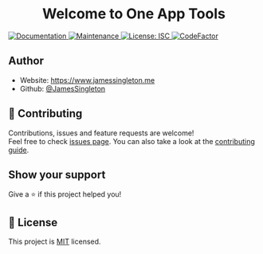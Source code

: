 <h1 align="center">Welcome to One App Tools</h1>
<p>
  <a href="https://github.com/JamesSingleton/one-app-tools#readme" target="_blank">
    <img alt="Documentation" src="https://img.shields.io/badge/documentation-yes-brightgreen.svg" />
  </a>
  <a href="https://github.com/JamesSingleton/one-app-tools/graphs/commit-activity" target="_blank">
    <img alt="Maintenance" src="https://img.shields.io/badge/Maintained%3F-yes-green.svg" />
  </a>
  <a href="https://github.com/JamesSingleton/one-app-tools/blob/master/LICENSE" target="_blank">
    <img alt="License: ISC" src="https://img.shields.io/github/license/JamesSingleton/one-app-tools" />
  </a>
  <a href="https://www.codefactor.io/repository/github/jamessingleton/one-app-tools"><img src="https://www.codefactor.io/repository/github/jamessingleton/one-app-tools/badge" alt="CodeFactor" /></a>
</p>

## Author

- Website: https://www.jamessingleton.me
- Github: [@JamesSingleton](https://github.com/JamesSingleton)

## 🤝 Contributing

Contributions, issues and feature requests are welcome!<br />Feel free to check [issues page](https://github.com/JamesSingleton/one-app-tools/issues). You can also take a look at the [contributing guide](https://github.com/JamesSingleton/one-app-tools/blob/master/CONTRIBUTING.md).

## Show your support

Give a ⭐️ if this project helped you!

## 📝 License

This project is [MIT](https://github.com/JamesSingleton/one-app-tools/blob/master/LICENSE) licensed.
